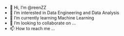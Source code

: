 - 👋 Hi, I’m @reenZZ
- 👀 I’m interested in Data Engineering and Data Analysis
- 🌱 I’m currently learning Machine Learning
- 💞️ I’m looking to collaborate on ...
- 📫 How to reach me ...

<!---
reenZZ/reenZZ is a ✨ special ✨ repository because its `README.md` (this file) appears on your GitHub profile.
You can click the Preview link to take a look at your changes.
--->
